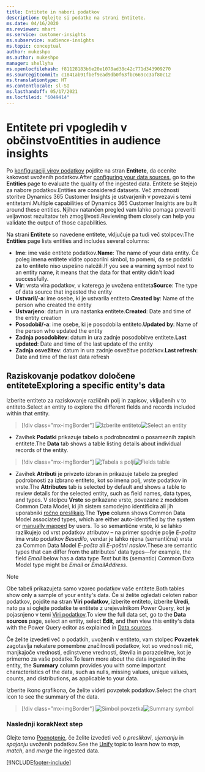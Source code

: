 ```yaml
---
title: Entitete in nabori podatkov
description: Oglejte si podatke na strani Entitete.
ms.date: 04/16/2020
ms.reviewer: mhart
ms.service: customer-insights
ms.subservice: audience-insights
ms.topic: conceptual
author: mukeshpo
ms.author: mukeshpo
manager: shellyha
ms.openlocfilehash: f81128183b6e20e1078ad38c42c771d343909270
ms.sourcegitcommit: c1841ab91fbef9ead9db0f63fbc669cc3af80c12
ms.translationtype: HT
ms.contentlocale: sl-SI
ms.lasthandoff: 05/17/2021
ms.locfileid: "6049414"
---
```

# <a name="entities-in-audience-insights"></a><span data-ttu-id="7bef9-103">Entitete pri vpogledih v občinstvo</span><span class="sxs-lookup"><span data-stu-id="7bef9-103">Entities in audience insights</span></span>

<span data-ttu-id="7bef9-104">Po [konfiguraciji virov podatkov](data-sources.md) pojdite na stran **Entitete**, da ocenite kakovost uvoženih podatkov.</span><span class="sxs-lookup"><span data-stu-id="7bef9-104">After [configuring your data sources](data-sources.md), go to the **Entities** page to evaluate the quality of the ingested data.</span></span> <span data-ttu-id="7bef9-105">Entitete se štejejo za nabore podatkov.</span><span class="sxs-lookup"><span data-stu-id="7bef9-105">Entities are considered datasets.</span></span> <span data-ttu-id="7bef9-106">Več zmožnosti storitve Dynamics 365 Customer Insights je ustvarjenih v povezavi s temi entitetami.</span><span class="sxs-lookup"><span data-stu-id="7bef9-106">Multiple capabilities of Dynamics 365 Customer Insights are built around these entities.</span></span> <span data-ttu-id="7bef9-107">Njihov natančen pregled vam lahko pomaga preveriti veljavnost rezultatov teh zmogljivosti.</span><span class="sxs-lookup"><span data-stu-id="7bef9-107">Reviewing them closely can help you validate the output of those capabilities.</span></span>

<span data-ttu-id="7bef9-108">Na strani **Entitete** so navedene entitete, vključuje pa tudi več stolpcev:</span><span class="sxs-lookup"><span data-stu-id="7bef9-108">The **Entities** page lists entities and includes several columns:</span></span>

- <span data-ttu-id="7bef9-109">**Ime**: ime vaše entitete podatkov.</span><span class="sxs-lookup"><span data-stu-id="7bef9-109">**Name**: The name of your data entity.</span></span> <span data-ttu-id="7bef9-110">Če poleg imena entitete vidite opozorilni simbol, to pomeni, da se podatki za to entiteto niso uspešno naložili.</span><span class="sxs-lookup"><span data-stu-id="7bef9-110">If you see a warning symbol next to an entity name, it means that the data for that entity didn't load successfully.</span></span>
- <span data-ttu-id="7bef9-111">**Vir**: vrsta vira podatkov, v katerega je uvožena entiteta</span><span class="sxs-lookup"><span data-stu-id="7bef9-111">**Source**: The type of data source that ingested the entity</span></span>
- <span data-ttu-id="7bef9-112">**Ustvaril/-a**: ime osebe, ki je ustvarila entiteto.</span><span class="sxs-lookup"><span data-stu-id="7bef9-112">**Created by**: Name of the person who created the entity</span></span>
- <span data-ttu-id="7bef9-113">**Ustvarjeno**: datum in ura nastanka entitete.</span><span class="sxs-lookup"><span data-stu-id="7bef9-113">**Created**: Date and time of the entity creation</span></span>
- <span data-ttu-id="7bef9-114">**Posodobil/-a**: ime osebe, ki je posodobila entiteto.</span><span class="sxs-lookup"><span data-stu-id="7bef9-114">**Updated by**: Name of the person who updated the entity</span></span>
- <span data-ttu-id="7bef9-115">**Zadnja posodobitev**: datum in ura zadnje posodobitve entitete.</span><span class="sxs-lookup"><span data-stu-id="7bef9-115">**Last updated**: Date and time of the last update of the entity</span></span>
- <span data-ttu-id="7bef9-116">**Zadnja osvežitev**: datum in ura zadnje osvežitve podatkov.</span><span class="sxs-lookup"><span data-stu-id="7bef9-116">**Last refresh**: Date and time of the last data refresh</span></span>

## <a name="exploring-a-specific-entitys-data"></a><span data-ttu-id="7bef9-117">Raziskovanje podatkov določene entitete</span><span class="sxs-lookup"><span data-stu-id="7bef9-117">Exploring a specific entity's data</span></span>

<span data-ttu-id="7bef9-118">Izberite entiteto za raziskovanje različnih polj in zapisov, vključenih v to entiteto.</span><span class="sxs-lookup"><span data-stu-id="7bef9-118">Select an entity to explore the different fields and records included within that entity.</span></span>

> [!div class="mx-imgBorder"]
> <span data-ttu-id="7bef9-119">![Izberite entiteto](media/data-manager-entities-data.png "Izbira entitete")</span><span class="sxs-lookup"><span data-stu-id="7bef9-119">![Select an entity](media/data-manager-entities-data.png "Select an entity")</span></span>

- <span data-ttu-id="7bef9-120">Zavihek **Podatki** prikazuje tabelo s podrobnostmi o posameznih zapisih entitete.</span><span class="sxs-lookup"><span data-stu-id="7bef9-120">The **Data** tab shows a table listing details about individual records of the entity.</span></span>

> [!div class="mx-imgBorder"]
> <span data-ttu-id="7bef9-121">![Tabela s polji](media/data-manager-entities-fields.PNG "Tabela s polji")</span><span class="sxs-lookup"><span data-stu-id="7bef9-121">![Fields table](media/data-manager-entities-fields.PNG "Fields table")</span></span>

- <span data-ttu-id="7bef9-122">Zavihek **Atributi** je privzeto izbran in prikazuje tabelo za pregled podrobnosti za izbrano entiteto, kot so imena polj, vrste podatkov in vrste.</span><span class="sxs-lookup"><span data-stu-id="7bef9-122">The **Attributes** tab is selected by default and shows a table to review details for the selected entity, such as field names, data types, and types.</span></span> <span data-ttu-id="7bef9-123">V stolpcu **Vrste** so prikazane vrste, povezane z modelom Common Data Model, ki jih sistem samodejno identificira ali jih uporabniki [ročno preslikajo](map-entities.md).</span><span class="sxs-lookup"><span data-stu-id="7bef9-123">The **Type** column shows Common Data Model associated types, which are either auto-identified by the system or [manually mapped](map-entities.md) by users.</span></span> <span data-ttu-id="7bef9-124">To so semantične vrste, ki se lahko razlikujejo od vrst podatkov atributov – na primer spodnje polje *E-pošta* ima vrsto podatkov *Besedilo*, vendar je lahko njena (semantična) vrsta za Common Data Model *E-pošta* ali *E-poštni naslov*.</span><span class="sxs-lookup"><span data-stu-id="7bef9-124">These are semantic types that can differ from the attributes' data types—for example, the field *Email* below has a data type *Text* but its (semantic) Common Data Model type might be *Email* or *EmailAddress*.</span></span>

> [!NOTE]
> <span data-ttu-id="7bef9-125">Obe tabeli prikazujeta samo vzorec podatkov vaše entitete.</span><span class="sxs-lookup"><span data-stu-id="7bef9-125">Both tables show only a sample of your entity's data.</span></span> <span data-ttu-id="7bef9-126">Če si želite ogledati celoten nabor podatkov, pojdite na stran **Viri podatkov**, izberite entiteto, izberite **Uredi**, nato pa si oglejte podatke te entitete z urejevalnikom Power Query, kot je pojasnjeno v temi [Viri podatkov](data-sources.md).</span><span class="sxs-lookup"><span data-stu-id="7bef9-126">To view the full data set, go to the **Data sources** page, select an entity, select **Edit**, and then view this entity's data with the Power Query editor as explained in [Data sources](data-sources.md).</span></span>

<span data-ttu-id="7bef9-127">Če želite izvedeti več o podatkih, uvoženih v entiteto, vam stolpec **Povzetek** zagotavlja nekatere pomembne značilnosti podatkov, kot so vrednosti nič, manjkajoče vrednosti, edinstvene vrednosti, števila in porazdelitve, kot je primerno za vaše podatke.</span><span class="sxs-lookup"><span data-stu-id="7bef9-127">To learn more about the data ingested in the entity, the **Summary** column provides you with some important characteristics of the data, such as nulls, missing values, unique values, counts, and distributions, as applicable to your data.</span></span>

<span data-ttu-id="7bef9-128">Izberite ikono grafikona, če želite videti povzetek podatkov.</span><span class="sxs-lookup"><span data-stu-id="7bef9-128">Select the chart icon to see the summary of the data.</span></span>

> [!div class="mx-imgBorder"]
> <span data-ttu-id="7bef9-129">![Simbol povzetka](media/data-manager-entities-summary.png "Tabela s povzetkom podatkov")</span><span class="sxs-lookup"><span data-stu-id="7bef9-129">![Summary symbol](media/data-manager-entities-summary.png "Data summary table")</span></span>

### <a name="next-step"></a><span data-ttu-id="7bef9-130">Naslednji korak</span><span class="sxs-lookup"><span data-stu-id="7bef9-130">Next step</span></span>

<span data-ttu-id="7bef9-131">Glejte temo [Poenotenje](data-unification.md), če želite izvedeti več o *preslikavi*, *ujemanju* in *spajanju* uvoženih podatkov.</span><span class="sxs-lookup"><span data-stu-id="7bef9-131">See the [Unify](data-unification.md) topic to learn how to *map*, *match*, and *merge* the ingested data.</span></span>


[!INCLUDE[footer-include](../includes/footer-banner.md)]

